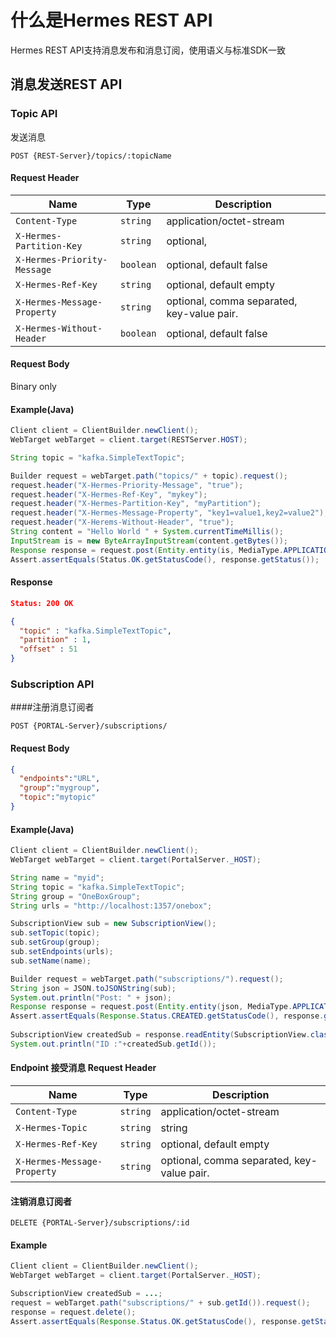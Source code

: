 # 什么是Hermes REST API
Hermes REST API支持消息发布和消息订阅，使用语义与标准SDK一致

## 消息发送REST API
### Topic API
发送消息
```
POST {REST-Server}/topics/:topicName
```
#### Request Header 
Name | Type | Description 
-----|------|------------
`Content-Type`|`string`| application/octet-stream
`X-Hermes-Partition-Key`|`string`| optional, 
`X-Hermes-Priority-Message`|`boolean`| optional, default false
`X-Hermes-Ref-Key`|`string`| optional, default empty
`X-Hermes-Message-Property`|`string`| optional, comma separated, key-value pair.
`X-Hermes-Without-Header`|`boolean`| optional, default false

#### Request Body
Binary only

#### Example(Java)
```java
Client client = ClientBuilder.newClient();
WebTarget webTarget = client.target(RESTServer.HOST);

String topic = "kafka.SimpleTextTopic";

Builder request = webTarget.path("topics/" + topic).request();
request.header("X-Hermes-Priority-Message", "true");
request.header("X-Hermes-Ref-Key", "mykey");
request.header("X-Hermes-Partition-Key", "myPartition");
request.header("X-Hermes-Message-Property", "key1=value1,key2=value2");
request.header("X-Herems-Without-Header", "true");
String content = "Hello World " + System.currentTimeMillis();
InputStream is = new ByteArrayInputStream(content.getBytes());
Response response = request.post(Entity.entity(is, MediaType.APPLICATION_OCTET_STREAM));
Assert.assertEquals(Status.OK.getStatusCode(), response.getStatus());
```
#### Response
```json
Status: 200 OK

{
  "topic" : "kafka.SimpleTextTopic",
  "partition" : 1,
  "offset" : 51
}

```

### Subscription API
####注册消息订阅者
```
POST {PORTAL-Server}/subscriptions/
```

#### Request Body
```json
{
  "endpoints":"URL",
  "group":"mygroup",
  "topic":"mytopic"
}
```

#### Example(Java)
```java
Client client = ClientBuilder.newClient();
WebTarget webTarget = client.target(PortalServer._HOST);

String name = "myid";
String topic = "kafka.SimpleTextTopic";
String group = "OneBoxGroup";
String urls = "http://localhost:1357/onebox";

SubscriptionView sub = new SubscriptionView();
sub.setTopic(topic);
sub.setGroup(group);
sub.setEndpoints(urls);
sub.setName(name);

Builder request = webTarget.path("subscriptions/").request();
String json = JSON.toJSONString(sub);
System.out.println("Post: " + json);
Response response = request.post(Entity.entity(json, MediaType.APPLICATION_JSON));
Assert.assertEquals(Response.Status.CREATED.getStatusCode(), response.getStatus());
		
SubscriptionView createdSub = response.readEntity(SubscriptionView.class);
System.out.println("ID :"+createdSub.getId());
```

#### Endpoint 接受消息 Request Header 
Name | Type | Description 
-----|------|------------
`Content-Type`|`string`| application/octet-stream
`X-Hermes-Topic`|`string`| string
`X-Hermes-Ref-Key`|`string`| optional, default empty
`X-Hermes-Message-Property`|`string`| optional, comma separated, key-value pair.

#### 注销消息订阅者
```
DELETE {PORTAL-Server}/subscriptions/:id
```

#### Example
```java
Client client = ClientBuilder.newClient();
WebTarget webTarget = client.target(PortalServer._HOST);

SubscriptionView createdSub = ...;
request = webTarget.path("subscriptions/" + sub.getId()).request();
response = request.delete();
Assert.assertEquals(Response.Status.OK.getStatusCode(), response.getStatus());
```
